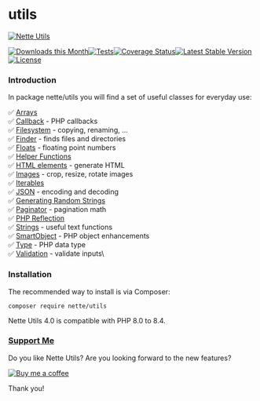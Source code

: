 # utils

[![Nette Utils](https://github.com/nette/utils/assets/194960/c33fdb74-0652-4cad-ac6e-c1ce0d29e32a)](https://doc.nette.org/en/utils)

[![Downloads this Month](https://img.shields.io/packagist/dm/nette/utils.svg)](https://packagist.org/packages/nette/utils)[![Tests](https://github.com/nette/utils/workflows/Tests/badge.svg?branch=master)](https://github.com/nette/utils/actions)[![Coverage Status](https://coveralls.io/repos/github/nette/utils/badge.svg?branch=master)](https://coveralls.io/github/nette/utils?branch=master)[![Latest Stable Version](https://poser.pugx.org/nette/utils/v/stable)](https://github.com/nette/utils/releases)[![License](https://img.shields.io/badge/license-New%20BSD-blue.svg)](https://github.com/nette/utils/blob/master/license.md)

### Introduction

In package nette/utils you will find a set of useful classes for everyday use:

✅ [Arrays](https://doc.nette.org/utils/arrays)\
✅ [Callback](https://doc.nette.org/utils/callback) - PHP callbacks\
✅ [Filesystem](https://doc.nette.org/utils/filesystem) - copying, renaming, …\
✅ [Finder](https://doc.nette.org/utils/finder) - finds files and directories\
✅ [Floats](https://doc.nette.org/utils/floats) - floating point numbers\
✅ [Helper Functions](https://doc.nette.org/utils/helpers)\
✅ [HTML elements](https://doc.nette.org/utils/html-elements) - generate HTML\
✅ [Images](https://doc.nette.org/utils/images) - crop, resize, rotate images\
✅ [Iterables](https://doc.nette.org/utils/iterables)\
✅ [JSON](https://doc.nette.org/utils/json) - encoding and decoding\
✅ [Generating Random Strings](https://doc.nette.org/utils/random)\
✅ [Paginator](https://doc.nette.org/utils/paginator) - pagination math\
✅ [PHP Reflection](https://doc.nette.org/utils/reflection)\
✅ [Strings](https://doc.nette.org/utils/strings) - useful text functions\
✅ [SmartObject](https://doc.nette.org/utils/smartobject) - PHP object enhancements\
✅ [Type](https://doc.nette.org/utils/type) - PHP data type\
✅ [Validation](https://doc.nette.org/utils/validators) - validate inputs\


&#x20;

### Installation

The recommended way to install is via Composer:

```
composer require nette/utils
```

Nette Utils 4.0 is compatible with PHP 8.0 to 8.4.

&#x20;

### [Support Me](https://github.com/sponsors/dg)

Do you like Nette Utils? Are you looking forward to the new features?

[![Buy me a coffee](https://files.nette.org/icons/donation-3.svg)](https://github.com/sponsors/dg)

Thank you!
